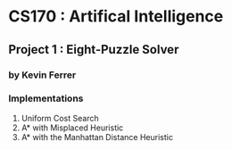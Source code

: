 # CS170 : Artifical Intelligence
## Project 1 : Eight-Puzzle Solver
### by Kevin Ferrer


### Implementations
1) Uniform Cost Search
2) A* with Misplaced Heuristic
3) A* with the Manhattan Distance Heuristic
